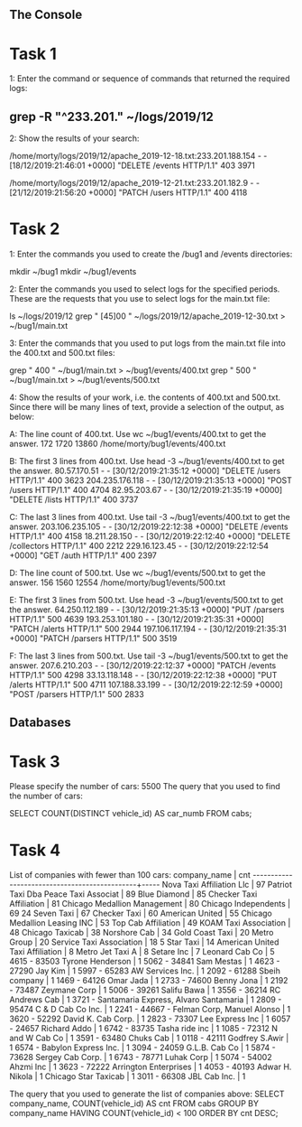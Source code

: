 ## The Console
# Task 1
1: Enter the command or sequence of commands that returned the required logs:
## grep -R "^233.201." ~/logs/2019/12

2: Show the results of your search:

/home/morty/logs/2019/12/apache_2019-12-18.txt:233.201.188.154 - - [18/12/2019:21:46:01 +0000] "DELETE /events HTTP/1.1" 403 3971

/home/morty/logs/2019/12/apache_2019-12-21.txt:233.201.182.9 - - [21/12/2019:21:56:20 +0000] "PATCH /users HTTP/1.1" 400 4118

# Task 2
1: Enter the commands you used to create the /bug1 and /events directories: 

mkdir ~/bug1
mkdir ~/bug1/events

2: Enter the commands you used to select logs for the specified periods. These are the requests that you use to select logs for the main.txt file:

ls ~/logs/2019/12
grep " [45]00 " ~/logs/2019/12/apache_2019-12-30.txt > ~/bug1/main.txt

3:  Enter the commands that you used to put logs from the main.txt file into the 400.txt and 500.txt files:

grep " 400 " ~/bug1/main.txt > ~/bug1/events/400.txt
grep " 500 " ~/bug1/main.txt > ~/bug1/events/500.txt

4: Show the results of your work, i.e. the contents of 400.txt and 500.txt. Since there will be many lines of text, provide a selection of the output, as below:


A: The line count of  400.txt. Use wc ~/bug1/events/400.txt to get the answer.
172  1720 13860 /home/morty/bug1/events/400.txt

B: The first 3 lines from 400.txt. Use head -3 ~/bug1/events/400.txt to get the answer.
80.57.170.51 - - [30/12/2019:21:35:12 +0000] "DELETE /users HTTP/1.1" 400 3623
204.235.176.118 - - [30/12/2019:21:35:13 +0000] "POST /users HTTP/1.1" 400 4704
82.95.203.67 - - [30/12/2019:21:35:19 +0000] "DELETE /lists HTTP/1.1" 400 3737

C: The last 3 lines from 400.txt. Use tail -3 ~/bug1/events/400.txt to get the answer.
203.106.235.105 - - [30/12/2019:22:12:38 +0000] "DELETE /events HTTP/1.1" 400 4158
18.211.28.150 - - [30/12/2019:22:12:40 +0000] "DELETE /collectors HTTP/1.1" 400 2212
229.16.123.45 - - [30/12/2019:22:12:54 +0000] "GET /auth HTTP/1.1" 400 2397

D: The line count of 500.txt. Use wc ~/bug1/events/500.txt to get the answer.
 156  1560 12554 /home/morty/bug1/events/500.txt

E: The first 3 lines from 500.txt. Use head -3 ~/bug1/events/500.txt to get the answer.
64.250.112.189 - - [30/12/2019:21:35:13 +0000] "PUT /parsers HTTP/1.1" 500 4639
193.253.101.180 - - [30/12/2019:21:35:31 +0000] "PATCH /alerts HTTP/1.1" 500 2944
197.106.117.194 - - [30/12/2019:21:35:31 +0000] "PATCH /parsers HTTP/1.1" 500 3519

F: The last 3 lines from 500.txt. Use tail -3 ~/bug1/events/500.txt to get the answer.
207.6.210.203 - - [30/12/2019:22:12:37 +0000] "PATCH /events HTTP/1.1" 500 4298
33.13.118.148 - - [30/12/2019:22:12:38 +0000] "PUT /alerts HTTP/1.1" 500 4711
107.188.33.199 - - [30/12/2019:22:12:59 +0000] "POST /parsers HTTP/1.1" 500 2833

## Databases
# Task 3
Please specify the number of cars: 5500
The query that you used to find the number of cars:

SELECT 
COUNT(DISTINCT vehicle_id) 
AS car_numb FROM cabs;

# Task 4
List of companies with fewer than 100 cars:
                 company_name                 | cnt
----------------------------------------------+-----
 Nova Taxi Affiliation Llc                    |  97
 Patriot Taxi Dba Peace Taxi Associat         |  89
 Blue Diamond                                 |  85
 Checker Taxi Affiliation                     |  81
 Chicago Medallion Management                 |  80
 Chicago Independents                         |  69
 24 Seven Taxi                                |  67
 Checker Taxi                                 |  60
 American United                              |  55
 Chicago Medallion Leasing INC                |  53
 Top Cab Affiliation                          |  49
 KOAM Taxi Association                        |  48
 Chicago Taxicab                              |  38
 Norshore Cab                                 |  34
 Gold Coast Taxi                              |  20
 Metro Group                                  |  20
 Service Taxi Association                     |  18
 5 Star Taxi                                  |  14
 American United Taxi Affiliation             |   8
 Metro Jet Taxi A                             |   8
 Setare Inc                                   |   7
 Leonard Cab Co                               |   5
 4615 - 83503 Tyrone Henderson                |   1
 5062 - 34841 Sam Mestas                      |   1
 4623 - 27290 Jay Kim                         |   1
 5997 - 65283 AW Services Inc.                |   1
 2092 - 61288 Sbeih company                   |   1
 1469 - 64126 Omar Jada                       |   1
 2733 - 74600 Benny Jona                      |   1
 2192 - 73487 Zeymane Corp                    |   1
 5006 - 39261 Salifu Bawa                     |   1
 3556 - 36214 RC Andrews Cab                  |   1
 3721 - Santamaria Express, Alvaro Santamaria |   1
 2809 - 95474 C & D Cab Co Inc.               |   1
 2241 - 44667 - Felman Corp, Manuel Alonso    |   1
 3620 - 52292 David K. Cab Corp.              |   1
 2823 - 73307 Lee Express Inc                 |   1
 6057 - 24657 Richard Addo                    |   1
 6742 - 83735 Tasha ride inc                  |   1
 1085 - 72312 N and W Cab Co                  |   1
 3591 - 63480 Chuks Cab                       |   1
 0118 - 42111 Godfrey S.Awir                  |   1
 6574 - Babylon Express Inc.                  |   1
 3094 - 24059 G.L.B. Cab Co                   |   1
 5874 - 73628 Sergey Cab Corp.                |   1
 6743 - 78771 Luhak Corp                      |   1
 5074 - 54002 Ahzmi Inc                       |   1
 3623 - 72222 Arrington Enterprises           |   1
 4053 - 40193 Adwar H. Nikola                 |   1
 Chicago Star Taxicab                         |   1
 3011 - 66308 JBL Cab Inc.                    |   1

The query that you used to generate the list of companies above:
SELECT 
company_name, 
COUNT(vehicle_id) AS cnt 
FROM cabs 
GROUP BY company_name 
HAVING COUNT(vehicle_id) < 100 
ORDER BY 
cnt DESC;
